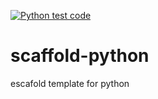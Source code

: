 [![Python test code ](https://github.com/JoseMatos1093455/CI-CD-python-azure/actions/workflows/makefile.yml/badge.svg)](https://github.com/JoseMatos1093455/CI-CD-python-azure/actions/workflows/makefile.yml)
# scaffold-python
escafold template for python
